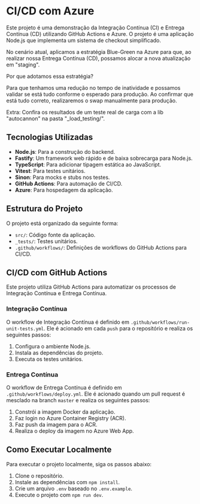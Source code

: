 # CI/CD com Azure

Este projeto é uma demonstração da Integração Contínua (CI) e Entrega Contínua (CD) utilizando GitHub Actions e Azure. O projeto é uma aplicação Node.js que implementa um sistema de checkout simplificado.

No cenário atual, aplicamos a estratégia Blue-Green na Azure para que, ao realizar nossa Entrega Contínua (CD), possamos alocar a nova atualização em "staging".

Por que adotamos essa estratégia?

Para que tenhamos uma redução no tempo de inatividade e possamos validar se está tudo conforme o esperado para produção. Ao confirmar que está tudo correto, realizaremos o swap manualmente para produção.

Extra: Confira os resultados de um teste real de carga com a lib "autocannon" na pasta "_load_testing/".

## Tecnologias Utilizadas

- **Node.js**: Para a construção do backend.
- **Fastify**: Um framework web rápido e de baixa sobrecarga para Node.js.
- **TypeScript**: Para adicionar tipagem estática ao JavaScript.
- **Vitest**: Para testes unitários.
- **Sinon**: Para mocks e stubs nos testes.
- **GitHub Actions**: Para automação de CI/CD.
- **Azure**: Para hospedagem da aplicação.

## Estrutura do Projeto

O projeto está organizado da seguinte forma:

- `src/`: Código fonte da aplicação.
- `_tests/`: Testes unitários.
- `.github/workflows/`: Definições de workflows do GitHub Actions para CI/CD.

## CI/CD com GitHub Actions

Este projeto utiliza GitHub Actions para automatizar os processos de Integração Contínua e Entrega Contínua.

### Integração Contínua

O workflow de Integração Contínua é definido em `.github/workflows/run-unit-tests.yml`. Ele é acionado em cada `push` para o repositório e realiza os seguintes passos:

1. Configura o ambiente Node.js.
2. Instala as dependências do projeto.
3. Executa os testes unitários.

### Entrega Contínua

O workflow de Entrega Contínua é definido em `.github/workflows/deploy.yml`. Ele é acionado quando um pull request é mesclado na branch `master` e realiza os seguintes passos:

1. Constrói a imagem Docker da aplicação.
2. Faz login no Azure Container Registry (ACR).
3. Faz push da imagem para o ACR.
4. Realiza o deploy da imagem no Azure Web App.

## Como Executar Localmente

Para executar o projeto localmente, siga os passos abaixo:

1. Clone o repositório.
2. Instale as dependências com `npm install`.
3. Crie um arquivo `.env` baseado no `.env.example`.
4. Execute o projeto com `npm run dev`.